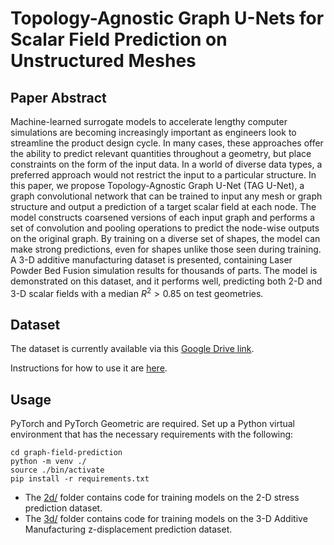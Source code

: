 # Topology-Agnostic Graph U-Nets for Scalar Field Prediction on Unstructured Meshes


## Paper Abstract
Machine-learned surrogate models to accelerate lengthy computer simulations are becoming increasingly important as engineers look to streamline the product design cycle. In many cases, these approaches offer the ability to predict relevant quantities throughout a geometry, but place constraints on the form of the input data. In a world of diverse data types, a preferred approach would not restrict the input to a particular structure. In this paper, we propose Topology-Agnostic Graph U-Net (TAG U-Net), a graph convolutional network that can be trained to input any mesh or graph structure and output a prediction of a target scalar field at each node. The model constructs coarsened versions of each input graph and performs a set of convolution and pooling operations to predict the node-wise outputs on the original graph. By training on a diverse set of shapes, the model can make strong predictions, even for shapes unlike those seen during training. A 3-D additive manufacturing dataset is presented, containing Laser Powder Bed Fusion simulation results for thousands of parts. The model is demonstrated on this dataset, and it performs well, predicting both 2-D and 3-D scalar fields with a median $R^2 > 0.85$ on test geometries. 



## Dataset
The dataset is currently available via this [Google Drive link](https://drive.google.com/file/d/1cWVClc2hmC7Zvb24OqYGH0fYzAzErq1a/view?usp=sharing).  

Instructions for how to use it are [here](3d/README.md).



## Usage

PyTorch and PyTorch Geometric are required.
Set up a Python virtual environment that has the necessary requirements with the following:
```
cd graph-field-prediction
python -m venv ./
source ./bin/activate
pip install -r requirements.txt
```

- The [2d/](2d/) folder contains code for training models on the 2-D stress prediction dataset.
- The [3d/](3d/) folder contains code for training models on the 3-D Additive Manufacturing z-displacement prediction dataset.